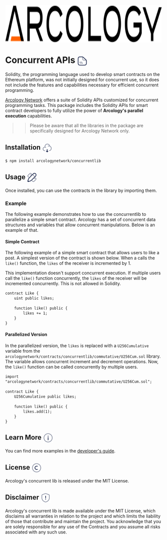 <div align="left">
  <img src="./img/arcology-logo-text-dark-transparent.svg" alt="Your Image Alt Text" height="120px" align="center"/>
</div>


<!-- <h1> Concurrent APIs  <img align="center" height="30" src="./img/arcology-logo-text-dark-transparent.svg">  </h1> -->

<!-- [![NPM Package](https://img.shields.io/badge/npm-%F0%9F%93%84-grey)](https://www.npmjs.org/package/arcologynetwork)
[![Docs](https://img.shields.io/badge/docs-%F0%9F%93%84-grey)](https://doc.arcology.network/arcology-concurrent-programming-guide/)
[![Docs](https://img.shields.io/badge/solidity-%F0%9F%93%84-grey)](https://www.arcology.network) -->

<h1> Concurrent APIs <img align="center" height="32" src="./img/code-file.svg">  </h1>

<!-- # Concurrent APIs -->

Solidity, the programming language used to develop smart contracts on the Ethereum platform, was not initially designed for concurrent use, so it does not include the features and capabilities necessary for efficient concurrent programming. 

[Arcology Network](https://arcology.network) offers a suite of Solidity APIs customized for concurrent programming tasks. This package includes the Solidity APIs for  smart contract developers to fully utilize the power of **Arcology's parallel execution** capabilities. 

>>Please be aware that all the libraries in the package are specifically designed for Arcology Network only.

<h2> Installation <img align="center" height="32" src="./img/cloud-download.svg">  </h2>

``` shell
$ npm install arcologynetwork/concurrentlib
```

<h2> Usage <img align="center" height="32" src="./img/ruler-cross-pen.svg">  </h2>

Once installed, you can use the contracts in the library by importing them.

### Example

The following example demonstrates how to use the concurrentlib to parallelize a simple smart contract. Arcology has a set of concurrent data structures and variables that allow concurrent manipulations. Below is an example of that. 

#### Simple Contract

The following example of a simple smart contract that allows users to like a post. A simplest version of the contract is shown below. When a calls the `like()` function, the `likes` of the receiver is incremented by 1.

This implementation doesn't support concurrent execution. If multiple users call the `like()` function concurrently, the `likes` of the receiver will be incremented concurrently. This is not allowed in Solidity.

```solidity
contract Like {
    uint public likes;

    function like() public {
        likes += 1;
    }    
}
```

#### Parallelized Version

In the parallelized version, the `likes` is replaced with a `U256Cumulative` variable from the `arcologynetwork/contracts/concurrentlib/commutative/U256Cum.sol` library. The variable allows concurrent increment and decrement operations. Now, the `like()` function can be called concurrently by multiple users.

```solidity
import "arcologynetwork/contracts/concurrentlib/commutative/U256Cum.sol";

contract Like {
    U256Cumulative public likes;

    function like() public {
        likes.add(1);
    }    
}
```

<h2> Learn More  <img align="center" height="32" src="./img/info.svg">  </h2>

You can find more examples in the [developer's guide](https://doc.arcology.network/arcology-concurrent-programming-guide/).

<h2> License  <img align="center" height="32" src="./img/copyright.svg">  </h2>

Arcology's concurrent lib is released under the MIT License.

<h2> Disclaimer  <img align="center" height="32" src="./img/warning.svg">  </h2>

Arcology's concurrent lib is made available under the MIT License, which disclaims all warranties in relation to the project and which limits the liability of those that contribute and maintain the project. You acknowledge that you are solely responsible for any use of the Contracts and you assume all risks associated with any such use.
